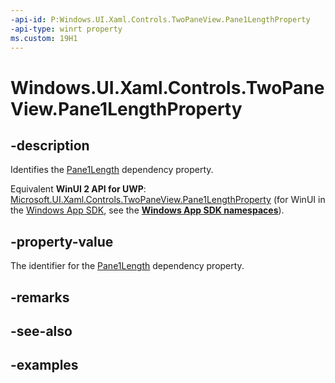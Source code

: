 ```yaml
---
-api-id: P:Windows.UI.Xaml.Controls.TwoPaneView.Pane1LengthProperty
-api-type: winrt property
ms.custom: 19H1
---
```


<!-- Property syntax.
public DependencyProperty Pane1LengthProperty { get; }
-->

# Windows.UI.Xaml.Controls.TwoPaneView.Pane1LengthProperty

## -description

Identifies the [Pane1Length](twopaneview_pane1length.md) dependency property.

Equivalent **WinUI 2 API for UWP**: [Microsoft.UI.Xaml.Controls.TwoPaneView.Pane1LengthProperty](/windows/winui/api/microsoft.ui.xaml.controls.twopaneview.pane1lengthproperty) (for WinUI in the [Windows App SDK](/windows/apps/windows-app-sdk/), see the **[Windows App SDK namespaces](/windows/windows-app-sdk/api/winrt/)**).

## -property-value

The identifier for the [Pane1Length](twopaneview_pane1length.md) dependency property.

## -remarks

## -see-also

## -examples

